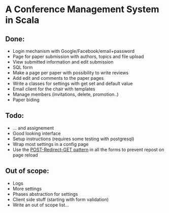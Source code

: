A Conference Management System in Scala
=======================================

Done:
-----

- Login mechanism with Google/Facebook/email+password
- Page for paper submission with authors, topics and file upload
- View submitted information and edit submission
- SQL form
- Make a page per paper with possibility to write reviews
- Add edit and comments to the paper pages
- Write a classes for settings with get set and default value
- Email client for the chair with templates
- Manage members (invitations, delete, promotion..)
- Paper biding 

Todo:
-----

- ... and assignement
- Good looking interface
- Setup instructions (requires some testing with postgresql)
- Wrap most settings in a config page
- Use the [POST-Redirect-GET pattern][1] in all the forms to prevent repost on
  page reload

Out of scope:
-------------

- Logs
- More settings
- Phases abstraction for settings
- Client side stuff (starting with form validation)
- Write an out of scope list...

[1]: http://www.theserverside.com/news/1365146/Redirect-After-Post